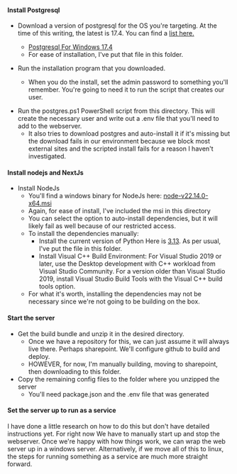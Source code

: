 #### Install Postgresql
* Download a version of postgresql for the OS you're targeting.  At the time of this writing, the latest is 17.4.  You can find a [list here.](https://www.enterprisedb.com/downloads/postgres-postgresql-downloads)
    - [Postgresql For Windows 17.4](https://sbp.enterprisedb.com/getfile.jsp?fileid=1259402)
    - For ease of installation, I've put that file in this folder.

* Run the installation program that you downloaded.
    - When you do the install, set the admin password to something you'll remember.  You're going to need it to run the script that creates our user.

- Run the postgres.ps1 PowerShell script from this directory. This will create the necessary user and write out a .env file that you'll need to add to the webserver.
    - It also tries to download postgres and auto-install it if it's missing but the download fails in our environment because we block most external sites and the scripted install fails for a reason I haven't investigated.


#### Install nodejs and NextJs

* Install NodeJs
    - You'll find a windows binary for NodeJs here: [node-v22.14.0-x64.msi](https://nodejs.org/en)
    - Again, for ease of install, I've included the msi in this directory
    - You can select the option to auto-install dependencies, but it will likely fail as well because of our restricted access.
    - To install the dependencies manually:
        - Install the current version of Python Here is [3.13](https://www.python.org/ftp/python/3.13.0/python-3.13.0-amd64.exe). As per usual, I've put the file in this folder.
        - Install Visual C++ Build Environment: For Visual Studio 2019 or later, use the Desktop development with C++ workload from Visual Studio Community. For a version older than Visual Studio 2019, install Visual Studio Build Tools with the Visual C++ build tools option.
    - For what it's worth, installing the dependencies may not be necessary since we're not going to be building on the box.

#### Start the server
* Get the build bundle and unzip it in the desired directory.
    - Once we have a repository for this, we can just assume it will always live there.  Perhaps sharepoint.  We'll configure github to build and deploy.
    - HOWEVER, for now, I'm manually building, moving to sharepoint, then downloading to this folder.
* Copy the remaining config files to the folder where you unzipped the server
    - You'll need package.json and the .env file that was generated 

#### Set the server up to run as a service
I have done a little research on how to do this but don't have detailed instructions yet.  For right now
We have to manually start up and stop the webserver.  Once we're happy with how things work, we can wrap
the web server up in a windows server.  Alternatively, if we move all of this to linux, the steps for
running something as a service are much more straight forward.